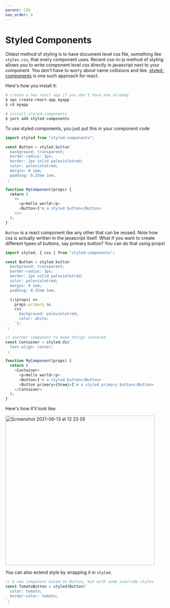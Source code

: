 ```yaml
---
parent: CSS
nav_order: 4
---
```


# Styled Components

Oldest method of styling is to have document level css file, something like `styles.css`, that every component uses. Recent css-in-js method of styling allows you to write component level css directly in javascript next to your component. You don't have to worry about name collisions and like. [styled-components](https://styled-components.com/) is one such approach for react.

Here's how you install it:

```bash
# create a new react app if you don't have one already
$ npx create-react-app myapp
$ cd myapp

# install styled-components
$ yarn add styled-components
```

To use styled components, you just put this in your component code

```js
import styled from "styled-components";

const Button = styled.button`
  background: transparent;
  border-radius: 3px;
  border: 2px solid palevioletred;
  color: palevioletred;
  margin: 0 1em;
  padding: 0.25em 1em;
`;

function MyComponent(props) {
  return (
    <>
      <p>Hello world</p>
      <Button>I'm a styled button</Button>
    </>
  );
}
```

`Button` is a react component like any other that can be reused. Note how css is actually written in the javascript itself. What if you want to create different types of buttons, say primary button? You can do that using props!

```js
import styled, { css } from "styled-components";

const Button = styled.button`
  background: transparent;
  border-radius: 3px;
  border: 2px solid palevioletred;
  color: palevioletred;
  margin: 0 1em;
  padding: 0.25em 1em;

  ${(props) =>
    props.primary &&
    css`
      background: palevioletred;
      color: white;
    `};
`;

// another component to make things centered
const Container = styled.div`
  text-align: center;
`;

function MyComponent(props) {
  return (
    <Container>
      <p>Hello world</p>
      <Button>I'm a styled button</Button>
      <Button primary={true}>I'm a styled primary button</Button>
    </Container>
  );
}
```

Here's how it'll look like:

<img width="468" alt="Screenshot 2021-06-13 at 12 23 05" src="https://user-images.githubusercontent.com/9305875/121799337-288de980-cc49-11eb-8356-c8bada42bd16.png">

You can also extend style by wrapping it in `styled`.


```js
// A new component based on Button, but with some override styles
const TomatoButton = styled(Button)`
  color: tomato;
  border-color: tomato;
`;
```